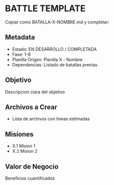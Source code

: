 # BATTLE TEMPLATE

Copiar como BATALLA-X-NOMBRE.md y completar:

## Metadata
- Estado: EN DESARROLLO / COMPLETADA
- Fase: 1-6
- Planilla Origen: Planilla X - Nombre
- Dependencias: Listado de batallas previas

## Objetivo
Descripcion clara del objetivo

## Archivos a Crear
- Lista de archivos con lineas estimadas

## Misiones
- X.1 Mision 1
- X.2 Mision 2

## Valor de Negocio
Beneficios cuantificados
